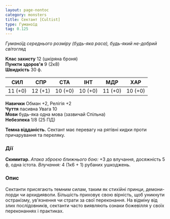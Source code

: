 ```yaml
---
layout: page-nontoc
category: monsters
title: Сектант [Cultist]
type: Гуманоїд
tag: 0.125
---
```


_Гуманоїд середнього розміру (будь-яка раса), будь-який не-добрий світогляд_  

**Клас захисту** 12 (шкіряна броня)    
**Пункти здоров'я** 9 (2к8)    
**Швидкість** 30 ф.  

| СИЛ     | СПР     | СТА     | ІНТ     | МДР     | ХАР     |
| ------- | ------- | ------- | ------- | ------- | ------- |
| 11 (+0) | 12 (+1) | 10 (+0) | 10 (+0) | 11 (+0) | 10 (+0) |

**Навички** Обман +2, Релігія +2    
**Чуття** пасивна Увага 10    
**Мови** будь-яка одна мова (зазвичай Спільна)    
**Небезпека** 1/8 (25 ПД)  

**Темна відданість.** Сектант має перевагу на рятівні кидки проти причарування та переляку.

### Дії
**Скимитар.** _Атака зброєю ближнього бою:_ +3 до влучання, досяжність 5 ф, одна істота. _Влучання:_ 4 (1к6 + 1) рубаних ушкоджень.  

### Опис
Сектанти присягають темним силам, таким як стихійні принци, демони-лорди чи архидияволи. Більшість приховує свою вірність, щоб уникнути остракізму, ув'язнення чи страти за свої переконання. На відміну від злих послідовників, сектанти часто виявляють ознаки божевілля у своїх переконаннях і практиках. 
